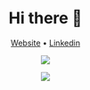 <h1 align="center">Hi there 👋</h1>
<p align="center">
  <a href="https://albertp.dev">Website</a> • <a href="https://linkedin.com/in/asportnoy">Linkedin</a>
  <br>
</p>
<p align="center">
  <img src="https://github-readme-stats.vercel.app/api?username=asportnoy&theme=algolia&show_icons=true&count_private=true">
</p>
<p align="center">
  <img src="https://komarev.com/ghpvc/?username=asportnoy&style=flat">
</p>
